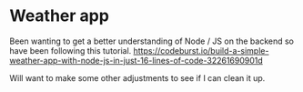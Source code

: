 # Weather app

Been wanting to get a better understanding of Node / JS on the backend so have been following this tutorial. https://codeburst.io/build-a-simple-weather-app-with-node-js-in-just-16-lines-of-code-32261690901d

Will want to make some other adjustments to see if I can clean it up.
